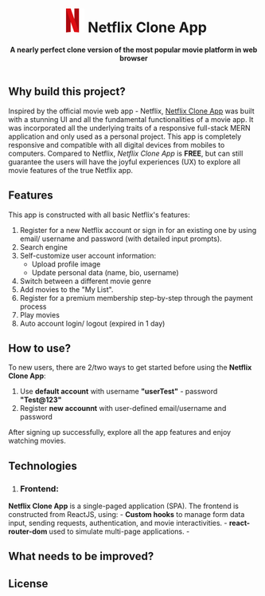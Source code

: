 <div align="center">
  <h1> <img src="https://github.com/JohnnyDiep1021/Netflix-Clone-App/blob/main/Frontend/img/netflix-logo48.png?raw=true" alt="Netflix logo"/> Netflix Clone App</h1>
  <strong>A nearly perfect clone version of the most popular movie platform in web browser</strong><br>
</div>
<br>

## Why build this project?
Inspired by the official movie web app - Netflix, [Netflix Clone App](https://netflix-lover-jd.web.app/) was built with a stunning UI and all the fundamental functionalities of a movie app. It was incorporated all the underlying traits of a responsive full-stack MERN application and only used as a personal project. This app is completely responsive and compatible with all digital devices from mobiles to computers. Compared to Netflix, *Netflix Clone App* is **FREE**, but can still guarantee the users will have the joyful experiences (UX) to explore all movie features of the true Netflix app.

## Features
This app is constructed with all basic Netflix's features:
1. Register for a new Netflix account or sign in for an existing one by using email/ username and password (with detailed input prompts).
2. Search engine
3. Self-customize user account information:
   + Upload profile image
   + Update personal data (name, bio, username)
4. Switch between a different movie genre
5. Add movies to the "My List".
6. Register for a premium membership step-by-step through the payment process
7. Play movies
8. Auto account login/ logout (expired in 1 day)

## How to use?
To new users, there are 2/two ways to get started before using the **Netflix Clone App**:
  1. Use **default account** with username **"userTest"** - password **"Test@123"**
  2. Register **new accounnt** with user-defined email/username and password

After signing up successfully, explore all the app features and enjoy watching movies.
  
## Technologies
1) ### Frontend:
**Netflix Clone App** is a single-paged application (SPA). The frontend is constructed from ReactJS, using:
    - **Custom hooks** to manage form data input, sending requests, authentication, and movie interactivities.
    - **react-router-dom** used to simulate multi-page applications.
    - 
## What needs to be improved?

## License
